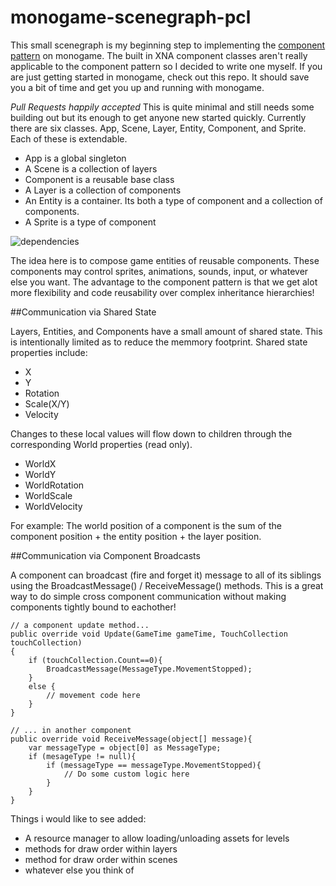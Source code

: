 # monogame-scenegraph-pcl

This small scenegraph is my beginning step to implementing the [component pattern](http://gameprogrammingpatterns.com/component.html)  on monogame. The built in XNA component classes aren't really applicable to the component pattern so I decided to write one myself. If you are just getting started in monogame, check out this repo. It should save you a bit of time and get you up and running with monogame.

*Pull Requests happily accepted*
This is quite minimal and still needs some building out but its enough to get anyone new started quickly. Currently there are six classes. App, Scene, Layer, Entity, Component, and Sprite. Each of these is extendable.

* App is a global singleton
* A Scene is a collection of layers
* Component is a reusable base class 
* A Layer is a collection of components
* An Entity is a container. Its both a type of component and a collection of components.
* A Sprite is a type of component

![dependencies](https://github.com/digital-synapse/monogame-scenegraph-pcl/raw/master/assets/TypeDependencies.PNG)

The idea here is to compose game entities of reusable components. These components may control sprites, animations, sounds, input, or whatever else you want. The advantage to the component pattern is that we get alot more flexibility and code reusability over complex inheritance hierarchies! 

##Communication via Shared State

Layers, Entities, and Components have a small amount of shared state. This is intentionally limited as to reduce the memmory footprint. Shared state properties include:
* X
* Y
* Rotation
* Scale(X/Y)
* Velocity

Changes to these local values will flow down to children through the corresponding World properties (read only).
* WorldX
* WorldY
* WorldRotation
* WorldScale
* WorldVelocity

For example: The world position of a component is the sum of the component position + the entity position + the layer position. 

##Communication via Component Broadcasts

A component can broadcast (fire and forget it) message to all of its siblings using the BroadcastMessage() / ReceiveMessage() methods. This is a great way to do simple cross component communication without making components tightly bound to eachother!
```
// a component update method...
public override void Update(GameTime gameTime, TouchCollection touchCollection)
{
    if (touchCollection.Count==0){
		BroadcastMessage(MessageType.MovementStopped);
	}
	else {
		// movement code here
	}
}

// ... in another component
public override void ReceiveMessage(object[] message){
    var messageType = object[0] as MessageType;
	if (mesageType != null){
		if (messageType == messageType.MovementStopped){
			// Do some custom logic here
		}
	}
}
```

Things i would like to see added:
* A resource manager to allow loading/unloading assets for levels
* methods for draw order within layers
* method for draw order within scenes
* whatever else you think of
